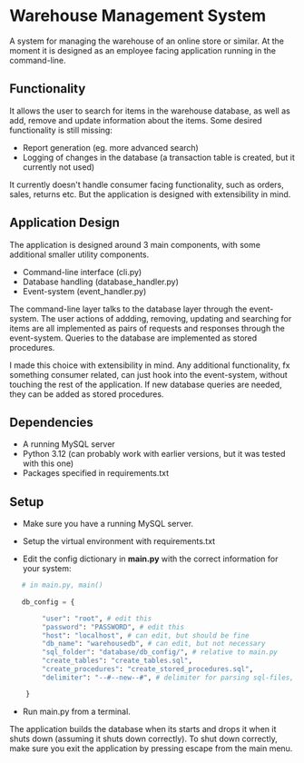 # Warehouse Management System
A system for managing the warehouse of an online store or similar. At the moment it is designed as an employee facing application running in the command-line. 

## Functionality

It allows the user to search for items in the warehouse database, as well as add, remove and update information about the items. Some desired functionality is still missing:

- Report generation (eg. more advanced search)
- Logging of changes in the database (a transaction table is created, but it currently not used)

It currently doesn't handle consumer facing functionality, such as orders, sales, returns etc. But the application is designed with extensibility in mind.

## Application Design

The application is designed around 3 main components, with some additional smaller utility components.

- Command-line interface (cli.py)
- Database handling (database_handler.py)
- Event-system (event_handler.py)

The command-line layer talks to the database layer through the event-system. The user actions of addding, removing, updating and searching for items are all implemented as pairs of requests and responses through the event-system. Queries to the database are implemented as stored procedures.

I made this choice with extensibility in mind. Any additional functionality, fx something consumer related, can just hook into the event-system, without touching the rest of the application. If new database queries are needed, they can be added as stored procedures.

## Dependencies

- A running MySQL server
- Python 3.12 (can probably work with earlier versions, but it was tested with this one)
- Packages specified in requirements.txt

## Setup

- Make sure you have a running MySQL server. 
- Setup the virtual environment with requirements.txt

- Edit the config dictionary in **main.py** with the correct information for your system:

```python
   # in main.py, main()
   
   db_config = {

        "user": "root", # edit this
        "password": "PASSWORD", # edit this 
        "host": "localhost", # can edit, but should be fine
        "db_name": "warehousedb", # can edit, but not necessary
        "sql_folder": "database/db_config/", # relative to main.py
        "create_tables": "create_tables.sql", 
        "create_procedures": "create_stored_procedures.sql",
        "delimiter": "--#--new--#", # delimiter for parsing sql-files, dont change!

    }
```
- Run main.py from a terminal.

The application builds the database when its starts and drops it when it shuts down (assuming it shuts down correctly). To shut down correctly, make sure you exit the application by pressing escape from the main menu.
